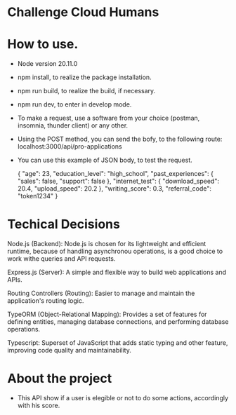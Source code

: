 # Challenge Cloud Humans

# How to use.

- Node version 20.11.0
- npm install, to realize the package installation.
- npm run build, to realize the build, if necessary.
- npm run dev, to enter in develop mode.
- To make a request, use a software from your choice (postman, insomnia, thunder client) or any other.
- Using the POST method, you can send the bofy, to the following route: localhost:3000/api/pro-applications
- You can use this example of JSON body, to test the request.
  
  {
  "age": 23,
  "education_level": "high_school",
  "past_experiences": {
    "sales": false,
    "support": false
  },
  "internet_test": {
    "download_speed": 20.4,
    "upload_speed": 20.2
  },
  "writing_score": 0.3,
  "referral_code": "token1234"
}


# Techical Decisions

Node.js (Backend): Node.js is chosen for its lightweight and efficient runtime, because of handling asynchronou operations, is a good choice to work withe queries and API requests.

Express.js (Server): A simple and flexible way to build web applications and APIs. 

Routing Controllers (Routing): Easier to manage and maintain the application's routing logic.

TypeORM (Object-Relational Mapping): Provides a set of features for defining entities, managing database connections, and performing database operations.

Typescript: Superset of JavaScript that adds static typing and other feature, improving code quality and maintainability.

# About the project
- This API show if a user is elegible or not to do some actions, accordingly with his score. 
